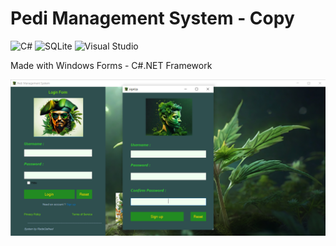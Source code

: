 # Pedi Management System - Copy

![C#](https://img.shields.io/badge/c%23-%23239120.svg?style=for-the-badge&logo=csharp&logoColor=white)
![SQLite](https://img.shields.io/badge/sqlite-%2307405e.svg?style=for-the-badge&logo=sqlite&logoColor=white)
![Visual Studio](https://img.shields.io/badge/Visual%20Studio-5C2D91.svg?style=for-the-badge&logo=visual-studio&logoColor=white)

Made with Windows Forms - C#.NET Framework

![Pedi Login UI](https://github.com/RadaGathee/RadaGathee/blob/main/pediUI1.png)
